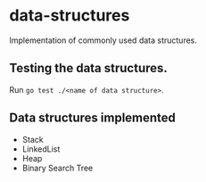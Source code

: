 # data-structures
Implementation of commonly used data structures.

## Testing the data structures.
Run `go test ./<name of data structure>`.

## Data structures implemented
* Stack
* LinkedList
* Heap
* Binary Search Tree
